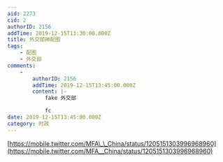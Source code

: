 ```yaml
---
aid: 2273
cid: 2
authorID: 2156
addTime: 2019-12-15T13:30:00.000Z
title: 外交部神配图
tags:
    - 配图
    - 外交部
comments:
    -
        authorID: 2156
        addTime: 2019-12-15T13:45:00.000Z
        content: |-
            fake 外交部

            fc
date: 2019-12-15T13:45:00.000Z
category: 时政
---
```


[https://mobile.twitter.com/MFA\_\_China/status/1205151303996968960](https://mobile.twitter.com/MFA__China/status/1205151303996968960)
